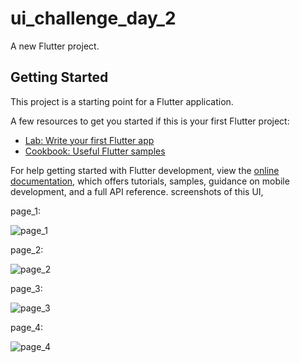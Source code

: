 # ui_challenge_day_2

A new Flutter project.

## Getting Started

This project is a starting point for a Flutter application.

A few resources to get you started if this is your first Flutter project:

- [Lab: Write your first Flutter app](https://docs.flutter.dev/get-started/codelab)
- [Cookbook: Useful Flutter samples](https://docs.flutter.dev/cookbook)

For help getting started with Flutter development, view the
[online documentation](https://docs.flutter.dev/), which offers tutorials,
samples, guidance on mobile development, and a full API reference.
screenshots of this UI,


page_1:


![page_1](https://github.com/VITianLalit/flutter_ui_challenge_day_2.github.io/assets/98540540/a9efbca8-db2d-47f4-9b0f-e2d7f686813e)


page_2: 


![page_2](https://github.com/VITianLalit/flutter_ui_challenge_day_2.github.io/assets/98540540/5f3a7747-e238-4693-8e03-c5b06278f28c)


page_3:


![page_3](https://github.com/VITianLalit/flutter_ui_challenge_day_2.github.io/assets/98540540/96149924-9ffd-494e-a0d8-207ba49c0638)


page_4:


![page_4](https://github.com/VITianLalit/flutter_ui_challenge_day_2.github.io/assets/98540540/7d878f51-5ba3-4bd4-93b7-54e5e0c20fae)


